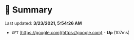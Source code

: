 # 📖 Summary
Last updated: **3/23/2021, 5:54:26 AM**

- `GET` [https://google.com](https://google.com) - **Up** (107ms)
